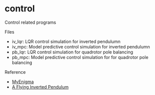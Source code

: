 # control
Control related programs

Files
- iv_lqr: LQR control simulation for inverted pendulumn
- iv_mpc: Model predictive control simulation for inverted pendulumn
- pb_lqr: LQR control simulation for quadrotor pole balancing
- pb_mpc: Model predictive control simulation for for quadrotor pole balancing

Reference
- [MyEnigma](http://myenigma.hatenablog.com/entry/2016/07/25/214014)
- [A Flying Inverted Pendulum](http://www.flyingmachinearena.org/wp-content/uploads/2012/fma-publications/hehn_dandrea_flying_inverted_pendulum.pdf)
